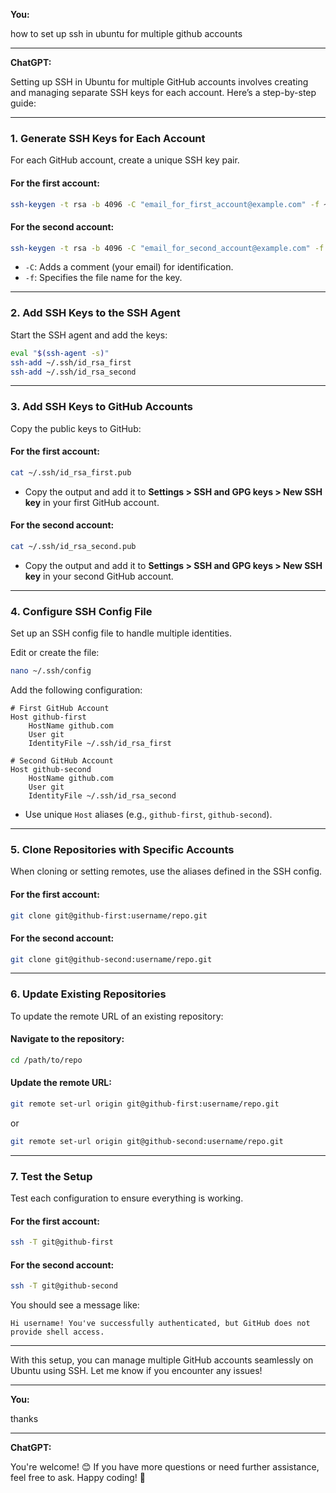 **You:**

how to set up ssh in ubuntu for multiple github accounts 

* * *

**ChatGPT:**

Setting up SSH in Ubuntu for multiple GitHub accounts involves creating and managing separate SSH keys for each account. Here’s a step-by-step guide:

* * *

### 1. **Generate SSH Keys for Each Account**

For each GitHub account, create a unique SSH key pair.

#### For the first account:

```bash
ssh-keygen -t rsa -b 4096 -C "email_for_first_account@example.com" -f ~/.ssh/id_rsa_first
```

#### For the second account:

```bash
ssh-keygen -t rsa -b 4096 -C "email_for_second_account@example.com" -f ~/.ssh/id_rsa_second
```

* `-C`: Adds a comment (your email) for identification.
* `-f`: Specifies the file name for the key.

* * *

### 2. **Add SSH Keys to the SSH Agent**

Start the SSH agent and add the keys:

```bash
eval "$(ssh-agent -s)"
ssh-add ~/.ssh/id_rsa_first
ssh-add ~/.ssh/id_rsa_second
```

* * *

### 3. **Add SSH Keys to GitHub Accounts**

Copy the public keys to GitHub:

#### For the first account:

```bash
cat ~/.ssh/id_rsa_first.pub
```

* Copy the output and add it to **Settings > SSH and GPG keys > New SSH key** in your first GitHub account.

#### For the second account:

```bash
cat ~/.ssh/id_rsa_second.pub
```

* Copy the output and add it to **Settings > SSH and GPG keys > New SSH key** in your second GitHub account.

* * *

### 4. **Configure SSH Config File**

Set up an SSH config file to handle multiple identities.

Edit or create the file:

```bash
nano ~/.ssh/config
```

Add the following configuration:

```plaintext
# First GitHub Account
Host github-first
    HostName github.com
    User git
    IdentityFile ~/.ssh/id_rsa_first

# Second GitHub Account
Host github-second
    HostName github.com
    User git
    IdentityFile ~/.ssh/id_rsa_second
```

* Use unique `Host` aliases (e.g., `github-first`, `github-second`).

* * *

### 5. **Clone Repositories with Specific Accounts**

When cloning or setting remotes, use the aliases defined in the SSH config.

#### For the first account:

```bash
git clone git@github-first:username/repo.git
```

#### For the second account:

```bash
git clone git@github-second:username/repo.git
```

* * *

### 6. **Update Existing Repositories**

To update the remote URL of an existing repository:

#### Navigate to the repository:

```bash
cd /path/to/repo
```

#### Update the remote URL:

```bash
git remote set-url origin git@github-first:username/repo.git
```

or

```bash
git remote set-url origin git@github-second:username/repo.git
```

* * *

### 7. **Test the Setup**

Test each configuration to ensure everything is working.

#### For the first account:

```bash
ssh -T git@github-first
```

#### For the second account:

```bash
ssh -T git@github-second
```

You should see a message like:

```vbnet
Hi username! You've successfully authenticated, but GitHub does not provide shell access.
```

* * *

With this setup, you can manage multiple GitHub accounts seamlessly on Ubuntu using SSH. Let me know if you encounter any issues!

* * *

**You:**

thanks

* * *

**ChatGPT:**

You're welcome! 😊 If you have more questions or need further assistance, feel free to ask. Happy coding! 🚀